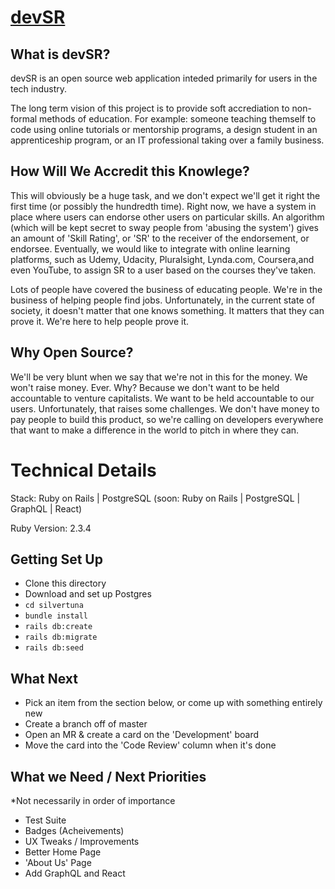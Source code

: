 # [devSR](app/assets/images/logo.png)

## What is devSR?

devSR is an open source web application inteded primarily for 
users in the tech industry.

The long term vision of this project is to provide soft 
accrediation to non-formal methods of education. For example:
someone teaching themself to code using online tutorials
or mentorship programs, a design student in an apprenticeship
program, or an IT professional taking over a family business.

## How Will We Accredit this Knowlege?

This will obviously be a huge task, and we don't expect we'll get
it right the first time (or possibly the hundredth time). Right now,
we have a system in place where users can endorse other users on
particular skills. An algorithm (which will be kept secret to sway
people from 'abusing the system') gives an amount of 'Skill Rating', 
or 'SR' to the receiver of the endorsement, or endorsee. Eventually,
we would like to integrate with online learning platforms, such as 
Udemy, Udacity, Pluralsight, Lynda.com, Coursera,and even YouTube, to 
assign SR to a user based on the courses they've taken.

Lots of people have covered the business of educating people. We're in
the business of helping people find jobs. Unfortunately, in the current
state of society, it doesn't matter that one knows something. It matters
that they can prove it. We're here to help people prove it.

## Why Open Source?

We'll be very blunt when we say that we're not in this for the money.
We won't raise money. Ever. Why? Because we don't want to be held
accountable to venture capitalists. We want to be held accountable to
our users. Unfortunately, that raises some challenges. We don't have
money to pay people to build this product, so we're calling on developers
everywhere that want to make a difference in the world to pitch in
where they can.

# Technical Details

Stack: Ruby on Rails | PostgreSQL (soon: Ruby on Rails | PostgreSQL | GraphQL | React)

Ruby Version: 2.3.4

## Getting Set Up

- Clone this directory
- Download and set up Postgres
- `cd silvertuna`
- `bundle install`
- `rails db:create`
- `rails db:migrate`
- `rails db:seed`

## What Next

- Pick an item from the section below, or come up with something entirely new
- Create a branch off of master
- Open an MR & create a card on the 'Development' board
- Move the card into the 'Code Review' column when it's done

## What we Need / Next Priorities
*Not necessarily in order of importance

- Test Suite
- Badges (Acheivements)
- UX Tweaks / Improvements
- Better Home Page
- 'About Us' Page
- Add GraphQL and React
